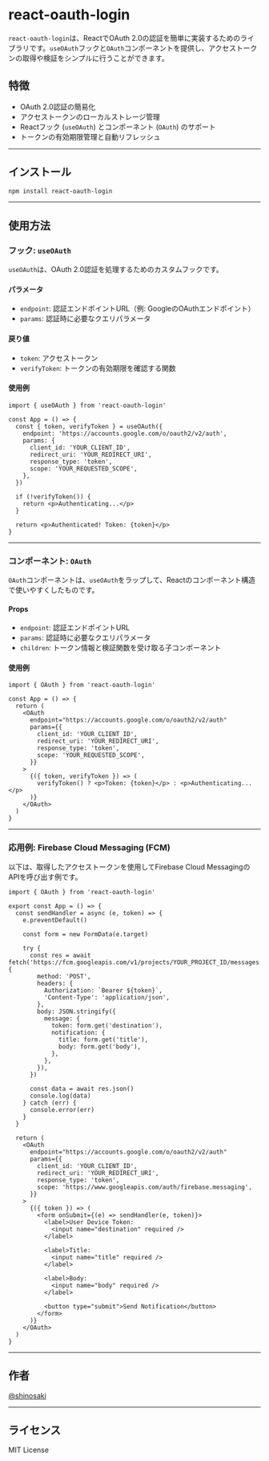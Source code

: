 # react-oauth-login

`react-oauth-login`は、ReactでOAuth 2.0の認証を簡単に実装するためのライブラリです。`useOAuth`フックと`OAuth`コンポーネントを提供し、アクセストークンの取得や検証をシンプルに行うことができます。

## 特徴
- OAuth 2.0認証の簡易化
- アクセストークンのローカルストレージ管理
- Reactフック (`useOAuth`) とコンポーネント (`OAuth`) のサポート
- トークンの有効期限管理と自動リフレッシュ

---

## インストール

```bash
npm install react-oauth-login
```

---

## 使用方法

### フック: `useOAuth`

`useOAuth`は、OAuth 2.0認証を処理するためのカスタムフックです。

#### パラメータ
- `endpoint`: 認証エンドポイントURL（例: GoogleのOAuthエンドポイント）
- `params`: 認証時に必要なクエリパラメータ

#### 戻り値
- `token`: アクセストークン
- `verifyToken`: トークンの有効期限を確認する関数

#### 使用例
```tsx
import { useOAuth } from 'react-oauth-login'

const App = () => {
  const { token, verifyToken } = useOAuth({
    endpoint: 'https://accounts.google.com/o/oauth2/v2/auth',
    params: {
      client_id: 'YOUR_CLIENT_ID',
      redirect_uri: 'YOUR_REDIRECT_URI',
      response_type: 'token',
      scope: 'YOUR_REQUESTED_SCOPE',
    },
  })

  if (!verifyToken()) {
    return <p>Authenticating...</p>
  }

  return <p>Authenticated! Token: {token}</p>
}
```

---

### コンポーネント: `OAuth`

`OAuth`コンポーネントは、`useOAuth`をラップして、Reactのコンポーネント構造で使いやすくしたものです。

#### Props
- `endpoint`: 認証エンドポイントURL
- `params`: 認証時に必要なクエリパラメータ
- `children`: トークン情報と検証関数を受け取る子コンポーネント

#### 使用例
```tsx
import { OAuth } from 'react-oauth-login'

const App = () => {
  return (
    <OAuth
      endpoint="https://accounts.google.com/o/oauth2/v2/auth"
      params={{
        client_id: 'YOUR_CLIENT_ID',
        redirect_uri: 'YOUR_REDIRECT_URI',
        response_type: 'token',
        scope: 'YOUR_REQUESTED_SCOPE',
      }}
    >
      {({ token, verifyToken }) => (
        verifyToken() ? <p>Token: {token}</p> : <p>Authenticating...</p>
      )}
    </OAuth>
  )
}
```

---

### 応用例: Firebase Cloud Messaging (FCM)

以下は、取得したアクセストークンを使用してFirebase Cloud MessagingのAPIを呼び出す例です。

```tsx
import { OAuth } from 'react-oauth-login'

export const App = () => {
  const sendHandler = async (e, token) => {
    e.preventDefault()

    const form = new FormData(e.target)

    try {
      const res = await fetch('https://fcm.googleapis.com/v1/projects/YOUR_PROJECT_ID/messages:send', {
        method: 'POST',
        headers: {
          Authorization: `Bearer ${token}`,
          'Content-Type': 'application/json',
        },
        body: JSON.stringify({
          message: {
            token: form.get('destination'),
            notification: {
              title: form.get('title'),
              body: form.get('body'),
            },
          },
        }),
      })

      const data = await res.json()
      console.log(data)
    } catch (err) {
      console.error(err)
    }
  }

  return (
    <OAuth
      endpoint="https://accounts.google.com/o/oauth2/v2/auth"
      params={{
        client_id: 'YOUR_CLIENT_ID',
        redirect_uri: 'YOUR_REDIRECT_URI',
        response_type: 'token',
        scope: 'https://www.googleapis.com/auth/firebase.messaging',
      }}
    >
      {({ token }) => (
        <form onSubmit={(e) => sendHandler(e, token)}>
          <label>User Device Token:
            <input name="destination" required />
          </label>

          <label>Title:
            <input name="title" required />
          </label>

          <label>Body:
            <input name="body" required />
          </label>

          <button type="submit">Send Notification</button>
        </form>
      )}
    </OAuth>
  )
}
```

---

## 作者
[@shinosaki](https://shinosaki.com)

---

## ライセンス

MIT License